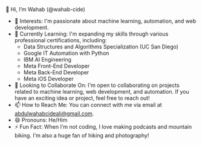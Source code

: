 👋 Hi, I’m Wahab (@wahab-cide)
* 👀 Interests: I'm passionate about machine learning, automation, and web development.
* 🌱 Currently Learning: I'm expanding my skills through various professional certifications, including:
    * Data Structures and Algorithms Specialization (UC San Diego)
    * Google IT Automation with Python
    * IBM AI Engineering
    * Meta Front-End Developer
    * Meta Back-End Developer
    * Meta iOS Developer
* 💞️ Looking to Collaborate On: I'm open to collaborating on projects related to machine learning, web development, and automation. If you have an exciting idea or project, feel free to reach out!
* 📫 How to Reach Me: You can connect with me via email at abdulwahabcideali@gmail.com.
* 😄 Pronouns: He/Him
* ⚡ Fun Fact: When I'm not coding, I love making podcasts and mountain biking. I'm also a huge fan of hiking and photography!

